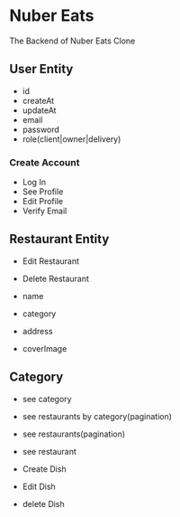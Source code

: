 # Nuber Eats

The Backend of Nuber Eats Clone

## User Entity

- id
- createAt
- updateAt
- email
- password
- role(client|owner|delivery)

### Create Account

- Log In
- See Profile
- Edit Profile
- Verify Email

## Restaurant Entity

- Edit Restaurant
- Delete Restaurant

- name
- category
- address
- coverImage

## Category

- see category
- see restaurants by category(pagination)
- see restaurants(pagination)
- see restaurant

- Create Dish
- Edit Dish
- delete Dish
